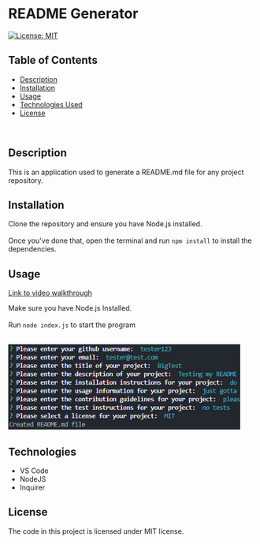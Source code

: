 # README Generator

[![License: MIT](https://img.shields.io/badge/License-MIT-blue.svg)](https://opensource.org/licenses/MIT)

## Table of Contents
- [Description](#description)
- [Installation](#installation)
- [Usage](#usage)
- [Technologies Used](#technologies)
- [License](#license)
<br />

## Description
This is an application used to generate a README.md file for any project repository.
<br />

## Installation
Clone the repository and ensure you have Node.js installed.<br /><br />
Once you've done that, open the terminal and run `npm install` to install the dependencies.
<br />

## Usage
[Link to video walkthrough](https://youtu.be/4JSDb8Yo9NU) <br />

Make sure you have Node.js Installed.<br /><br />
Run `node index.js` to start the program<br /><br />


![SamplePicture](./assets/images/sampleoutput.png)

## Technologies

- VS Code </br>
- NodeJS </br>
- Inquirer </br>

## License
The code in this project is licensed under MIT license.